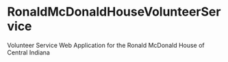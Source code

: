 # RonaldMcDonaldHouseVolunteerService
Volunteer Service Web Application for the Ronald McDonald House of Central Indiana
